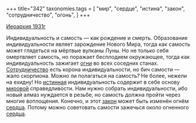 +++
title="342"
taxonomies.tags = [
 "мир",
 "сердце",
 "истина",
 "закон",
 "сотрудничество",
 "огонь",
]
+++

[Иерархия 1931г](/agni/1931)

Индивидуальность и самость — как рождение и смерть. Образование индивидуальности являет зарождение Нового Мира, тогда как самость может глядеться на мёртвые вулканы Луны. Но не только себя омертвляет самость, но поражает бесплодием окружающее, тогда как индивидуальность зажигает [огни](/tags/огонь) во всех соседних станах. [Сотрудничество](/tags/сотрудничество) есть корона индивидуальности, но бич самости — жало скорпиона. Можно ли полагаться на самость? Не более, нежели на ехидну! Но [истинная](/tags/истина) индивидуальность содержит в себе основу [мировой](/tags/мир) справедливости. Нам нужно собрать индивидуальности, ибо новый алмаз нуждается в резьбе, но самость должна пройти через многие воплощения. Конечно, и этот [закон](/tags/закон) может быть изменён огнём [сердца](/tags/сердце). Потому можно советовать самости зажечься около огненного [сердца](/tags/сердце).   

